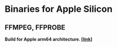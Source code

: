 # Binaries for Apple Silicon

## FFMPEG, FFPROBE 
**Build for Apple arm64 architecture. [[link](https://github.com/godpeny/ffmpeg-apple-arm64-build)]** 

